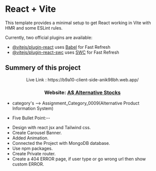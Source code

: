 # React + Vite

This template provides a minimal setup to get React working in Vite with HMR and some ESLint rules.

Currently, two official plugins are available:

- [@vitejs/plugin-react](https://github.com/vitejs/vite-plugin-react/blob/main/packages/plugin-react/README.md) uses [Babel](https://babeljs.io/) for Fast Refresh
- [@vitejs/plugin-react-swc](https://github.com/vitejs/vite-plugin-react-swc) uses [SWC](https://swc.rs/) for Fast Refresh










## Summery of this project

<p align="center">Live Link : https://b9a10-client-side-anik98bh.web.app/ <p/>
  <h3 align="center">Website: <a href="https://b9a10-client-side-anik98bh.web.app/"> A$ Alternative Stocks</a></h3>





  * category's --> Assignment_Category_0009(Alternative Product Information System)



  
  - Five Bullet Point:--

  * Design with react jsx and Tailwind css.
  * Create Carousel Banner.
  * Added Animation.
  * Connected the Project with MongoDB database.
  * Use npm packages.
  * Create Private router.
  * Create a 404 ERROR page, if user type or go wrong url then show custom ERROR.
